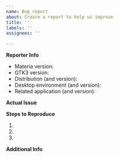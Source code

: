 ```yaml
---
name: Bug report
about: Create a report to help us improve
title: ''
labels: ''
assignees: ''

---
```


<!--
IMPORTANT NOTE:

Before reporting a bug, please check whether it also occurs with other themes, especially Adwaita or Adwaita-dark. If it also occurs with the upstream default theme, it is very likely an upstream issue.
-->

**Reporter Info**
<!--
Please provide the following information as much as possible.
To check your GTK3 version, run: "pkg-config --modversion gtk+-3.0"
-->

- Materia version: 
- GTK3 version: 
- Distribution (and version): 
- Desktop environment (and version): 
- Related application (and version): 

**Actual Issue**
<!--
Please describe the actual issue here.
Screenshots or screen recordings are useful for visual issues.
-->



**Steps to Reproduce**
<!--
Please describe the steps to reproduce.
You can remove this section if you think it's not necessary.
-->

1. 
2. 
3. 

**Additional Info**
<!--
Please describe the additional information.
You can remove this section if you think it's not necessary.
-->


